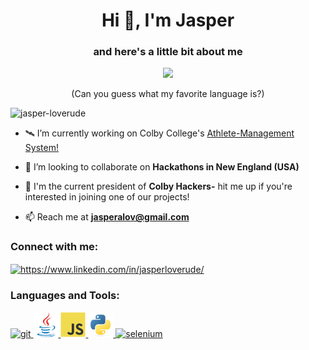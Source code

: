 <h1 align="center">Hi 👋, I'm Jasper </h1>
<h3 align="center"> and here's a little bit about me </h3>

<p align="center">

 <img width="400px" src="https://github-readme-stats.vercel.app/api/top-langs/?username=jasper-lov&layout=compact&theme=radical&custom_title=Languages" />
 
</p>

<p align="center">
(Can you guess what my favorite language is?)
</p>

<p align="left"> <img src="https://komarev.com/ghpvc/?username=jasper-lov&label=Profile%20views&color=0e75b6&style=flat" alt="jasper-loverude" /> </p>

- 🛰 I’m currently working on Colby College's [Athlete-Management System!](https://github.com/enjoythecode/scrum-wizards-cs321)

- 🍂 I’m looking to collaborate on **Hackathons in New England (USA)**

- 💬 I'm the current president of **Colby Hackers-** hit me up if you're interested in joining one of our projects!

- 📫 Reach me at **jasperalov@gmail.com**

<h3 align="left">Connect with me:</h3>
<p align="left">
<a href="https://linkedin.com/in/jasperloverude/" target="blank"><img align="center" src="https://raw.githubusercontent.com/rahuldkjain/github-profile-readme-generator/master/src/images/icons/Social/linked-in-alt.svg" alt="https://www.linkedin.com/in/jasperloverude/" height="30" width="40" /></a>
</p>

<h3 align="left">Languages and Tools:</h3>
<p align="left"> <a href="https://git-scm.com/" target="_blank" rel="noreferrer"> <img src="https://www.vectorlogo.zone/logos/git-scm/git-scm-icon.svg" alt="git" width="40" height="40"/> </a> <a href="https://www.java.com" target="_blank" rel="noreferrer"> <img src="https://raw.githubusercontent.com/devicons/devicon/master/icons/java/java-original.svg" alt="java" width="40" height="40"/> </a> <a href="https://developer.mozilla.org/en-US/docs/Web/JavaScript" target="_blank" rel="noreferrer"> <img src="https://raw.githubusercontent.com/devicons/devicon/master/icons/javascript/javascript-original.svg" alt="javascript" width="40" height="40"/> </a> <a href="https://www.python.org" target="_blank" rel="noreferrer"> <img src="https://raw.githubusercontent.com/devicons/devicon/master/icons/python/python-original.svg" alt="python" width="40" height="40"/> </a> <a href="https://www.selenium.dev" target="_blank" rel="noreferrer"> <img src="https://raw.githubusercontent.com/detain/svg-logos/780f25886640cef088af994181646db2f6b1a3f8/svg/selenium-logo.svg" alt="selenium" width="40" height="40"/> </a> </p>
